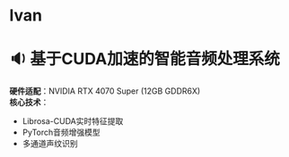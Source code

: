 # lvan
# 🔉 基于CUDA加速的智能音频处理系统
**硬件适配**：NVIDIA RTX 4070 Super (12GB GDDR6X)  
**核心技术**：  
- Librosa-CUDA实时特征提取  
- PyTorch音频增强模型  
- 多通道声纹识别
